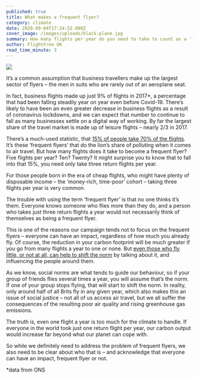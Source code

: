 ```yaml
---
published: true
title: What makes a frequent flyer?
category: climate
date: 2020-09-04T17:24:52.000Z
cover_image: /images/uploads/black-plane.jpg
summary: How many flights per year do you need to take to count as a 'frequent flyer'?
author: FlightFree UK
read_time_minute: 3
---
```

![](/images/uploads/black-plane.jpg)

It’s a common assumption that business travellers make up the largest sector of flyers – the men in suits who are rarely out of an aeroplane seat.

In fact, business flights made up just 9% of flights in 2017*, a percentage that had been falling steadily year on year even before Covid-19. There’s likely to have been an even greater decrease in business flights as a result of coronavirus lockdowns, and we can expect that number to continue to fall as many businesses settle on a digital way of working. By far the largest share of the travel market is made up of leisure flights – nearly 2/3 in 2017.

There’s a much-used statistic, that [15% of people take 70% of the flights](https://fullfact.org/economy/do-15-people-take-70-flights/). It’s these ‘frequent flyers’ that do the lion’s share of polluting when it comes to air travel. But how many flights does it take to become a frequent flyer? Five flights per year? Ten? Twenty? It might surprise you to know that to fall into that 15%, you need only take three return flights per year.

For those people born in the era of cheap flights, who might have plenty of disposable income – the ‘money-rich, time-poor’ cohort – taking three flights per year is very common. 

The trouble with using the term ‘frequent flyer’ is that no one thinks it’s them. Everyone knows someone who flies more than they do, and a person who takes just three return flights a year would not necessarily think of themselves as being a frequent flyer.

This is one of the reasons our campaign tends not to focus on the frequent flyers – everyone can have an impact, regardless of how much you already fly. Of course, the reduction in your carbon footprint will be much greater if you go from many flights a year to one or none. But [even those who fly little, or not at all, can help to shift the norm](https://flightfree.co.uk/post/can-i-really-make-a-difference/) by talking about it, and influencing the people around them.

As we know, social norms are what tends to guide our behaviour, so if your group of friends flies several times a year, you will assume that’s the norm. If one of your group stops flying, that will start to shift the norm. In reality, only around half of all Brits fly in any given year, which also makes this an issue of social justice – not all of us access air travel, but we all suffer the consequences of the resulting poor air quality and rising greenhouse gas emissions.

The truth is, even one flight a year is too much for the climate to handle. If everyone in the world took just one return flight per year, our carbon output would increase far beyond what our planet can cope with.

So while we definitely need to address the problem of frequent flyers, we also need to be clear about who that is – and acknowledge that everyone can have an impact, frequent flyer or not.

\*data from ONS